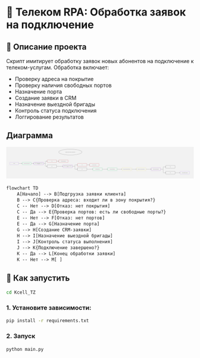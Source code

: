 # 📡 Телеком RPA: Обработка заявок на подключение

## 📌 Описание проекта

Скрипт имитирует обработку заявок новых абонентов на подключение к телеком-услугам. Обработка включает:

- Проверку адреса на покрытие
- Проверку наличия свободных портов
- Назначение порта
- Создание заявки в CRM
- Назначение выездной бригады
- Контроль статуса подключения
- Логгирование результатов


## Диаграмма
![Диаграмма бизнес-процесса](img.png)

```mermaid
flowchart TD
    A[Начало] --> B[Подгрузка заявки клиента]
    B --> C{Проверка адреса: входит ли в зону покрытия?}
    C -- Нет --> D[Отказ: нет покрытия]
    C -- Да --> E{Проверка портов: есть ли свободные порты?}
    E -- Нет --> F[Отказ: нет портов]
    E -- Да --> G[Назначение порта]
    G --> H[Создание CRM-заявки]
    H --> I[Назначение выездной бригады]
    I --> J[Контроль статуса выполнения]
    J --> K{Подключение завершено?}
    K -- Да --> L[Конец обработки заявки]
    K -- Нет --> M[ ]
```

## 🚀 Как запустить
```bash 
cd Kcell_TZ
```
### 1. Установите зависимости:

```bash
pip install -r requirements.txt
```
### 2. Запуск
```bash
python main.py
```
